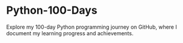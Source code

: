 # Python-100-Days
Explore my 100-day Python programming journey on GitHub, where I document my learning progress and achievements.
